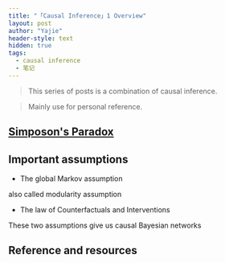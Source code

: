 ```yaml
---
title: "「Causal Inference」1 Overview"
layout: post
author: "Yajie"
header-style: text
hidden: true
tags:
  - causal inference
  - 笔记
---
```


> This series of posts is a combination of causal inference. 

> Mainly use for personal reference.  


[Simposon's Paradox](https://plato.stanford.edu/entries/paradox-simpson/#:~:text=Simpson's%20Paradox%20is%20a%20statistical,population%20is%20divided%20into%20subpopulations.)
------------------


Important assumptions
----------------
- The global Markov assumption

also called modularity assumption

- The law of Counterfactuals and Interventions

These two assumptions give us causal Bayesian networks


Reference and resources
-----


